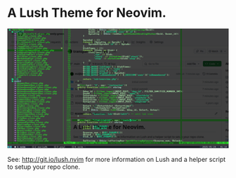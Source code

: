A Lush Theme for Neovim.
===

![Screenshot of transparently green neovim colorscheme](images/Screenshot.png)

See: http://git.io/lush.nvim for more information on Lush and a helper script
to setup your repo clone.
